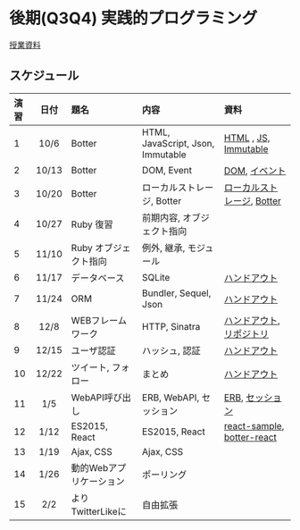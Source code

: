 # 後期(Q3Q4) 実践的プログラミング

[授業資料](https://sccp2016.github.io "授業資料")

## スケジュール

|演習 |日付   |題名                  |内容                             |資料     |
|:---|:-----:|:--------------------|:-------------------------------|:---------|
|1   |10/6   | Botter              | HTML, JavaScript, Json, Immutable| [HTML](http://nbviewer.jupyter.org/github/SCCP2016/botter-introduction/blob/master/chapter1/chapter1.ipynb) , [JS, Immutable](http://nbviewer.jupyter.org/github/SCCP2016/botter-introduction/blob/master/chapter2/chapter2.ipynb)|
|2   |10/13  | Botter              |  DOM, Event | [DOM](http://nbviewer.jupyter.org/github/SCCP2016/botter-introduction/blob/master/chapter3/chapter3.ipynb), [イベント](http://nbviewer.jupyter.org/github/SCCP2016/botter-introduction/blob/master/chapter4/chapter4.ipynb)| 
|3   |10/20  | Botter              | ローカルストレージ, Botter           | [ローカルストレージ](http://nbviewer.jupyter.org/github/SCCP2016/botter-introduction/blob/master/chapter5/chapter5.ipynb), [Botter](http://nbviewer.jupyter.org/github/SCCP2016/botter-introduction/blob/master/chapter6/chapter6.ipynb) |
|4   |10/27  | Ruby 復習            | 前期内容, オブジェクト指向         |          |
|5   |11/10  | Ruby オブジェクト指向  | 例外, 継承, モジュール            |          |
|6   |11/17  | データベース           | SQLite                        | [ハンドアウト](https://hackmd.io/s/Syrczkleg) | 
|7   |11/24  | ORM                  | Bundler, Sequel, Json         | [ハンドアウト](https://hackmd.io/s/rk8Oci7Gg) |
|8   |12/8   | WEBフレームワーク      | HTTP, Sinatra                 | [ハンドアウト](http://nbviewer.jupyter.org/github/SCCP2016/sinatra-tutorial/blob/master/sinatra_tutorial.ipynb), [リポジトリ](https://github.com/SCCP2016/http-exercise) |
|9   |12/15  | ユーザ認証             | ハッシュ, 認証                  | [ハンドアウト](https://github.com/SCCP2016/user-auth/blob/master/auth-tutorial.ipynb) |
|10  |12/22  | ツイート, フォロー      | まとめ                         | [ハンドアウト](https://hackmd.io/s/B1ODCt0Xe) |
|11  |1/5    | WebAPI呼び出し        | ERB, WebAPI, セッション         | [ERB](https://github.com/ababup1192/sinatra-erb-sample), [セッション](https://hackmd.io/s/ry5ECcImg) |
|12  |1/12   | ES2015, React        | ES2015, React                 | [react-sample](https://github.com/SCCP2016/simple-react-sample), [botter-react](https://github.com/SCCP2016/botter-react) |
|13  |1/19   | Ajax, CSS            | Ajax, CSS                     |          |
|14  |1/26   | 動的Webアプリケーション | ポーリング                      |          |
|15  |2/2    | よりTwitterLikeに     | 自由拡張                       |          | 

